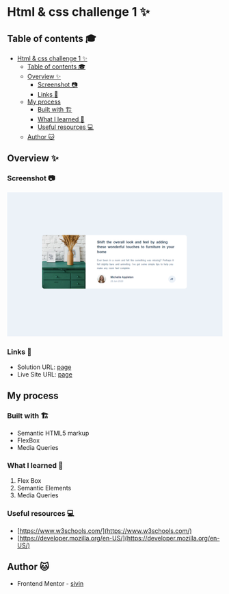 # Html & css  challenge  1 ✨

## Table of contents 🎓

- [Html \& css  challenge  1 ✨](#html--css--challenge--1-)
  - [Table of contents 🎓](#table-of-contents-)
  - [Overview ✨](#overview-)
    - [Screenshot 📷](#screenshot-)
    - [Links 🔗](#links-)
  - [My process](#my-process)
    - [Built with 🏗](#built-with-)
    - [What I learned 📕](#what-i-learned-)
    - [Useful resources 💻](#useful-resources-)
  - [Author 🐱](#author-)


## Overview ✨

### Screenshot 📷
![](./screenshot/img.png)




### Links 🔗

- Solution URL: [page](https://www.frontendmentor.io/solutions/build-with-flexbox-KpeizG6oDC)
- Live Site URL: [page](https://sivin-wi.github.io/article-preview-component-master/)

## My process

### Built with 🏗

- Semantic HTML5 markup
- FlexBox
- Media Queries



### What I learned 📕

1. Flex Box
2. Semantic Elements  
3. Media Queries


### Useful resources 💻

- [https://www.w3schools.com/](https://www.w3schools.com/) 
- [https://developer.mozilla.org/en-US/](https://developer.mozilla.org/en-US/)



## Author 🐱


- Frontend Mentor - [sivin](https://www.frontendmentor.io/profile/Sivin-Wi)
